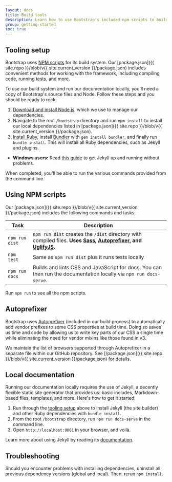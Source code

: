 ```yaml
---
layout: docs
title: Build tools
description: Learn how to use Bootstrap's included npm scripts to build our documentation, compile source code, run tests, and more.
group: getting-started
toc: true
---
```


## Tooling setup

Bootstrap uses [NPM scripts](https://docs.npmjs.com/misc/scripts) for its build system. Our [package.json]({{ site.repo }}/blob/v{{ site.current_version }}/package.json) includes convenient methods for working with the framework, including compiling code, running tests, and more.

To use our build system and run our documentation locally, you'll need a copy of Bootstrap's source files and Node. Follow these steps and you should be ready to rock:

1. [Download and install Node.js](https://nodejs.org/en/download/), which we use to manage our dependencies.
2. Navigate to the root `/bootstrap` directory and run `npm install` to install our local dependencies listed in [package.json]({{ site.repo }}/blob/v{{ site.current_version }}/package.json).
3. [Install Ruby][install-ruby], install [Bundler][gembundler] with `gem install bundler`, and finally run `bundle install`. This will install all Ruby dependencies, such as Jekyll and plugins.
  - **Windows users:** Read [this guide](https://jekyllrb.com/docs/windows/) to get Jekyll up and running without problems.

When completed, you'll be able to run the various commands provided from the command line.

[install-ruby]: https://www.ruby-lang.org/en/documentation/installation/
[gembundler]: https://bundler.io/

## Using NPM scripts

Our [package.json]({{ site.repo }}/blob/v{{ site.current_version }}/package.json) includes the following commands and tasks:

| Task | Description |
| --- | --- |
| `npm run dist` | `npm run dist` creates the `/dist` directory with compiled files. **Uses [Sass](https://sass-lang.com/), [Autoprefixer][autoprefixer], and [UglifyJS](https://github.com/mishoo/UglifyJS2).** |
| `npm test` | Same as `npm run dist` plus it runs tests locally |
| `npm run docs` | Builds and lints CSS and JavaScript for docs. You can then run the documentation locally via `npm run docs-serve`. |

Run `npm run` to see all the npm scripts.

## Autoprefixer

Bootstrap uses [Autoprefixer][autoprefixer] (included in our build process) to automatically add vendor prefixes to some CSS properties at build time. Doing so saves us time and code by allowing us to write key parts of our CSS a single time while eliminating the need for vendor mixins like those found in v3.

We maintain the list of browsers supported through Autoprefixer in a separate file within our GitHub repository. See [/package.json]({{ site.repo }}/blob/v{{ site.current_version }}/package.json) for details.

## Local documentation

Running our documentation locally requires the use of Jekyll, a decently flexible static site generator that provides us: basic includes, Markdown-based files, templates, and more. Here's how to get it started:

1. Run through the [tooling setup](#tooling-setup) above to install Jekyll (the site builder) and other Ruby dependencies with `bundle install`.
2. From the root `/bootstrap` directory, run `npm run docs-serve` in the command line.
3. Open `http://localhost:9001` in your browser, and voilà.

Learn more about using Jekyll by reading its [documentation](https://jekyllrb.com/docs/home/).

## Troubleshooting

Should you encounter problems with installing dependencies, uninstall all previous dependency versions (global and local). Then, rerun `npm install`.

[autoprefixer]: https://github.com/postcss/autoprefixer
